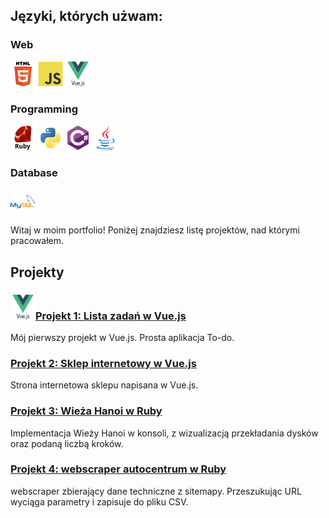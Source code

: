 

<h2 align="left">Języki, których użwam:</h2>
<h3 align="left">Web</h3>
<p align="left"> 
<img src="https://raw.githubusercontent.com/devicons/devicon/master/icons/html5/html5-original-wordmark.svg" alt="html5" width="40" height="40"/> 

<img src="https://raw.githubusercontent.com/devicons/devicon/master/icons/javascript/javascript-original.svg" alt="javascript" width="40" height="40"/>
<img src="https://raw.githubusercontent.com/devicons/devicon/master/icons/vuejs/vuejs-original-wordmark.svg" alt="vuejs" width="40" height="40"/>
</p>

<h3 align="left">Programming</h3>

<p align="left"> 
<img src="https://raw.githubusercontent.com/devicons/devicon/master/icons/ruby/ruby-original-wordmark.svg" alt="ruby" width="40" height="40"/>
<img src="https://raw.githubusercontent.com/devicons/devicon/master/icons/python/python-original.svg" alt="python" width="40" height="40"/>
<img src="https://raw.githubusercontent.com/devicons/devicon/master/icons/csharp/csharp-original.svg" alt="csharp" width="40" height="40"/> 
<img src="https://raw.githubusercontent.com/devicons/devicon/master/icons/java/java-original.svg" alt="java" width="40" height="40"/> 
</p>

<h3 align="left">Database</h3>
<p align="left"> 
<img src="https://raw.githubusercontent.com/devicons/devicon/master/icons/mysql/mysql-original-wordmark.svg" alt="mysql" width="40" height="40"/> 
</p>

Witaj w moim portfolio! Poniżej znajdziesz listę projektów, nad którymi pracowałem.

## Projekty

### <img src="https://raw.githubusercontent.com/devicons/devicon/master/icons/vuejs/vuejs-original-wordmark.svg" alt="vuejs" width="40" height="40"/>[Projekt 1: Lista zadań w Vue.js](https://github.com/Axerrek/vue-ToDoList)

Mój pierwszy projekt w Vue.js. Prosta aplikacja To-do.
### [Projekt 2: Sklep internetowy w Vue.js](https://github.com/Axerrek/vue-GemstoneGallery)
Strona internetowa sklepu napisana w Vue.js.

### [Projekt 3: Wieża Hanoi w Ruby](https://github.com/Axerrek/HanoiTower)
Implementacja Wieży Hanoi w konsoli, z wizualizacją przekładania dysków oraz podaną liczbą kroków.


### [Projekt 4: webscraper autocentrum w Ruby](https://github.com/Axerrek/autodatascraper2)
webscraper zbierający dane techniczne z sitemapy. Przeszukując URL wyciąga parametry i zapisuje do pliku CSV.
